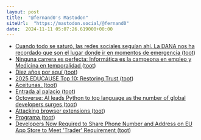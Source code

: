 ```yaml
---
layout: post
title:  "@fernand0's Mastodon"
siteUrl:  "https://mastodon.social/@fernand0"
date:  2024-11-11 05:07:26.619000+00:00
---
```

*  [Cuando todo se saturó, las redes sociales seguían ahí. La DANA nos ha recordado que son el lugar donde ir en momentos de emergencia ](https://www.xataka.com/aplicaciones/cuando-todo-se-saturo-redes-sociales-seguian-ahi-dana-nos-ha-recordado-que-lugar-donde-ir-momentos-emergenci) ([toot](https://mastodon.social/@fernand0/113462584712718214))
*  [Ninguna carrera es perfecta: Informática es la campeona en empleo y Medicina en temporalidad ](https://www.xataka.com/magnet/ninguna-carrera-perfecta-informatica-campeona-empleo-medicina-temporalida) ([toot](https://mastodon.social/@fernand0/113462044693318720))
*  [Diez años por aquí ](http://fernand0.github.io//diez-aniversario) ([toot](https://mastodon.social/@fernand0/113461856605625811))
*  [2025 EDUCAUSE Top 10: Restoring Trust ](https://er.educause.edu/articles/2024/10/2025-educause-top-10-restoring-trus) ([toot](https://mastodon.social/@fernand0/113460130104326256))
*  [Aceitunas. ](https://avecesunafoto.wordpress.com/2024/11/10/aceitunas) ([toot](https://mastodon.social/@fernand0/113459913678253586))
*  [Entrada al palacio ](https://www.flickr.com/photos/fernand0/54123029353) ([toot](https://mastodon.social/@fernand0/113459806457214509))
*  [Octoverse: AI leads Python to top language as the number of global developers surges ](https://github.blog/news-insights/octoverse/octoverse-2024) ([toot](https://mastodon.social/@fernand0/113459794276113415))
*  [Attacking browser extensions ](https://github.blog/security/vulnerability-research/attacking-browser-extensions) ([toot](https://mastodon.social/@fernand0/113459690680649905))
*  [Programa ](https://jornadas.ccn-cert.cni.es/es/xviiijornadas-programa-general/xviii-jornadas-ccn-cer) ([toot](https://mastodon.social/@fernand0/113459376641151174))
*  [Developers Now Required to Share Phone Number and Address on EU App Store to Meet 'Trader' Requirement ](https://www.macrumors.com/2024/10/17/developers-eu-app-store-trader-requirements) ([toot](https://mastodon.social/@fernand0/113458644762726916))
